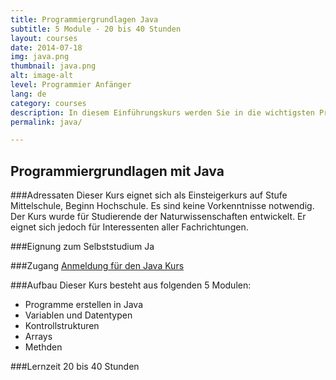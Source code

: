 ```yaml
---
title: Programmiergrundlagen Java
subtitle: 5 Module - 20 bis 40 Stunden
layout: courses
date: 2014-07-18
img: java.png
thumbnail: java.png
alt: image-alt
level: Programmier Anfänger
lang: de
category: courses
description: In diesem Einführungskurs werden Sie in die wichtigsten Programmierkonzepte eingeführt und setzen die Konzepte unter Anleitung eines elektronischen Tutorials direkt selber auf der Basis kleiner Programmierprojekte um.
permalink: java/

---
```


## Programmiergrundlagen mit Java

###Adressaten
Dieser Kurs eignet sich als Einsteigerkurs auf Stufe Mittelschule, Beginn Hochschule. Es sind keine Vorkenntnisse notwendig. Der Kurs wurde für Studierende der Naturwissenschaften entwickelt. Er eignet sich jedoch für Interessenten aller Fachrichtungen.

###Eignung zum Selbststudium
Ja

###Zugang
[Anmeldung für den Java Kurs](https://frontend-1.et.ethz.ch/sc/JFYJWs2c4H4vtxwXw)

###Aufbau
Dieser Kurs besteht aus folgenden 5 Modulen:
- Programme erstellen in Java
- Variablen und Datentypen
- Kontrollstrukturen
- Arrays
- Methden

###Lernzeit
20 bis 40 Stunden